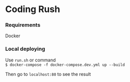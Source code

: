 # Coding Rush

### Requirements

Docker

### Local deploying

Use `run.sh` or command  
```$ docker-compose -f docker-compose.dev.yml up --build```

Then go to ```localhost:80``` to see the result
